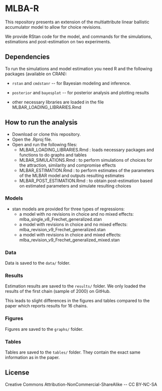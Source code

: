 # MLBA-R

This repository presents an extension of the multiattribute linear ballistic accumulator model to allow for choice revisions. 

We provide RStan code for the model, and commands for the simulations, estimations and post-estimation on two experiments.

## Dependencies

To run the simulations and model estimation you need R and the following packages (available on CRAN):

- `rstan` and `cmdstanr` -- for Bayesian modeling and inference.
- `posterior` and `bayesplot` -- for posterior analysis and plotting results

- other necessary libraries are loaded in the file MLBAR_LOADING_LIBRARIES.Rmd

## How to run the analysis

- Download or clone this repository.
- Open the .Rproj file.
- Open and run the following files:
  - MLBAR_LOADING_LIBRARIES.Rmd : loads necessary packages and functions to do graphs and tables
  - MLBAR_SIMULATIONS.Rmd : to perform simulations of choices for the attraction, similarity and compromise effects
  - MLBAR_ESTIMATION.Rmd : to perform estimates of the parameters of the MLBAR model and outputs resulting estimates
  - MLBAR_POST_ESTIMATION.Rmd : to obtain post-estimation based on estimated parameters and simulate resulting choices

### Models

- stan models are provided for three types of regressions:
  - a model with no revisions in choice and no mixed effects: mlba_single_v8_Frechet_generalized.stan
  - a model with revisions in choice and no mixed effects: mlba_revision_v9_Frechet_generalized.stan
  - a model with revisions in choice and mixed effects: mlba_revision_v9_Frechet_generalized_mixed.stan

### Data
Data is saved to the `data/` folder. 

### Results
Estimation results are saved to the `results/` folder. We only loaded the results of the first chain (sample of 2000) on GitHub.

This leads to slight differences in the figures and tables compared to the paper which reports results for 16 chains.

### Figures
Figures are saved to the `graphs/` folder.

### Tables
Tables are saved to the `tables/` folder. They contain the exact same information as in the paper.

## License

Creative Commons Attribution-NonCommercial-ShareAlike -- CC BY-NC-SA
